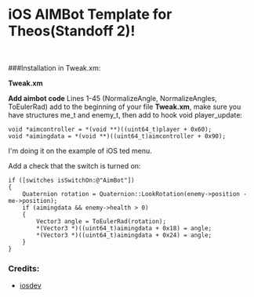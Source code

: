 # iOS AIMBot Template for Theos(Standoff 2)!


<br>


###Installation in Tweak.xm:

**Tweak.xm**



**Add aimbot code**
Lines 1-45 (NormalizeAngle, NormalizeAngles, ToEulerRad) add to the beginning of your file **Tweak.xm**, make sure you have structures me_t and enemy_t, then add to hook void player_update:

```obj-c
void *aimcontroller = *(void **)((uint64_t)player + 0x60);
void *aimingdata = *(void **)((uint64_t)aimcontroller + 0x90);
```


I'm doing it on the example of iOS ted menu.

Add a check that the switch is turned on:

```obj-c
if ([switches isSwitchOn:@"AimBot"])
{
    Quaternion rotation = Quaternion::LookRotation(enemy->position - me->position);
    if (aimingdata && enemy->health > 0)
    {
        Vector3 angle = ToEulerRad(rotation);
        *(Vector3 *)((uint64_t)aimingdata + 0x18) = angle;
        *(Vector3 *)((uint64_t)aimingdata + 0x24) = angle;
    }
}
```

### Credits:
* [iosdev](https://t.me/developerioscoder)


